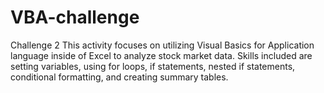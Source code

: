 # VBA-challenge
Challenge 2
This activity focuses on utilizing Visual Basics for Application language inside of Excel to analyze stock market data. Skills included are setting variables, using for loops, if statements, nested if statements, conditional formatting, and creating summary tables.
